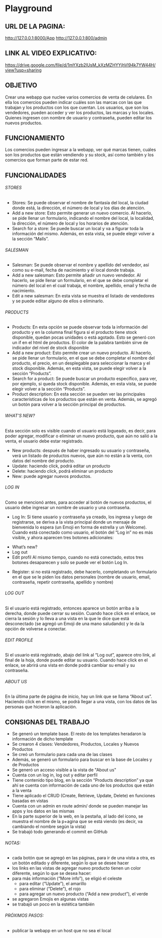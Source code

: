 # Playground

## URL DE LA PAGINA:
http://127.0.0.1:8000/App
http://127.0.0.1:800/admin

## LINK AL VIDEO EXPLICATIVO:
https://drive.google.com/file/d/1mYXzb2lUsM_kXzMZHYYjhVl94k7YW44H/view?usp=sharing

## OBJETIVO
Crear una webapp que nuclee varios comercios de venta de celulares. En ella los comercios pueden indicar cuáles son las marcas con las que trabajan y los productos con los que cuentan. Los usuarios, que son los vendedores, pueden acceder y ver los productos, las marcas y los locales.
Quienes ingresen con nombre de usuario y contraseña, pueden editar los nuevos productos.

## FUNCIONAMIENTO
Los comercios pueden ingresar a la webapp, ver qué marcas tienen, cuáles son los productos que están vendiendo y su stock, así como también y los comercios que forman parte de estar red.

## FUNCIONALIDADES
###### STORES
*	Stores: Se puede observar el nombre de fantasía del local, la ciudad donde está, la dirección, el número de local y los días de atención.
*	Add a new store: Esto permite generar un nuevo comercio. Al hacerlo, se pide llenar un formulario, indicando el nombre del local, la localidad, la dirección, el número de local y los horarios de atención.
*	Search for a store: Se puede buscar un local y va a figurar toda la información del mismo. Además, en esta vista, se puede elegir volver a la sección “Malls”.

###### SALESMAN
*	Salesman: Se puede observar el nombre y apellido del vendedor, así como su e-mail, fecha de nacimiento y el local donde trabaja.
*	Add a new salesman: Esto permite añadir un nuevo vendedor. Al hacerlo, se pide llenar un formulario, en el que se debe completar el número del local en el cual trabaja, el nombre, apellido, email y fecha de nacimiento.
*	Edit a new salesman: En esta vista se muestra el listado de vendedores y se puede editar alguno de ellos o eliminarlo.

###### PRODUCTS
*	Products: En esta opción se puede observar toda la información del producto y en la columna final figura si el producto tiene stock disponible, quedan pocas unidades o está agotado. Esto se generó con un if en el html de productos. El color de la palabra también sirve de indicador del nivel de stock disponible
*	Add a new product: Esto permite crear un nuevo producto. Al hacerlo, se pide llenar un formulario, en el que se debe completar el nombre del producto, el precio, en un desplegable para seleccionar la marca y el stock disponible. Además, en esta vista, se puede elegir volver a la sección “Products”.
*	Search for a product: Se puede buscar un producto específico, para ver, por ejemplo, si queda stock disponible. Además, en esta vista, se puede elegir volver a la sección “Products”.
*	Product description: En esta sección se pueden ver las principales características de los productos que están en venta. Además, se agregó un botón para volver a la sección principal de productos.

###### WHAT’S NEW?
Esta sección solo es visible cuando el usuario está logueado, es decir, para poder agregar, modificar o eliminar un nuevo producto, que aún no salió a la venta, el usuario debe estar registrado. 
*	New products: después de haber ingresado su usuario y contraseña, verá un listado de productos nuevos, que aún no están a la venta, con datos del nombre del producto. 
*	Update: haciendo click, podrá editar un producto
*	Delete: haciendo click, podrá eliminar un producto
*	New: puede agregar nuevos productos.

###### LOG IN
Como se mencionó antes, para acceder al botón de nuevos productos, el usuario debe ingresar un nombre de usuario y una contraseña. 
*	Log In: Si tiene usuario y contraseña ya creado, los ingresa y luego de registrarse, se deriva a la vista principal donde un mensaje de bienvenida lo espera (un Emoji en forma de estrella y un Welcome). 
Cuando está conectado como usuario, el botón del “Log in” no es más visible, y ahora aparecen tres botones adicionales:
-	What’s new?
-	Log out
-	Edit profil
Al mismo tiempo, cuando no está conectado, estos tres botones desaparecen y solo se puede ver el botón Log In.
*	Register: si no está registrado, debe hacerlo, completando un formulario en el que se le piden los datos personales (nombre de usuario, email, contraseña, repetir contraseña, apellido y nombre)

###### LOG OUT
Si el usuario está registrado, entonces aparece un botón arriba a la derecha, donde puede cerrar su sesión.
Cuando hace click en el enlace, se cierra la sesión y lo lleva a una vista en la que le dice que está desconectado (se agregó un Emoji de una mano saludando) y le da la opción de volverse a conectar.

###### EDIT PROFILE
Si el usuario está registrado, abajo del link al “Log out”, aparece otro link, al final de la hoja, donde puede editar su usuario.
Cuando hace click en el enlace, se abrirá una vista en donde podrá cambiar su email y su contraseña.

###### ABOUT US
En la última parte de página de inicio, hay un link que se llama “About us”. Haciendo click en el mismo, se podrá llegar a una vista, con los datos de las personas que hicieron la aplicación.

## CONSIGNAS DEL TRABAJO
*	Se generó un template base. El resto de los templates heradaron la información de dicho template
*	Se crearon 4 clases: Vendedores, Productos, Locales y Nuevos Productos
*	Se creó un formulario para cada una de las clases
*	Además, se generó un formulario para buscar en la base de Locales y de Productos
*	Se generó un acceso visible a la vista de "About us"
*	Cuenta con un log in, log out y editar perfil
*	Tiene contenido tipo blog, en la sección “Products description” ya que ahí se cuenta con información de cada uno de los productos que están a la venta
*	Tiene aplicado el CRUD (Create, Retrieve, Update, Delete) en funciones basadas en vistas
*	Cuenta con un admin en route admin/ donde se pueden manejar las apps y los datos en las mismas
*	En la parte superior de la web, en la pestaña, al lado del ícono, se muestra el nombre de la p+agina que se está viendo (es decir, va cambiando el nombre según la vista)
*	Se trabajó todo generando el commit en GitHub
######	NOTAS: 
-	cada botón que se agregó en las páginas, para ir de una vista a otra, es un botón editado y diferente, según lo que se desee hacer
-	los links en las vistas de agregar nuevo producto tienen un color diferente, según lo que se desea hacer: 
-  para más información (“More info”), se eligió el celeste
     -  para editar (“Update”), el amarillo
     -  para eliminar (“Delete”), el rojo
     -  para agregar un nuevo producto (“Add a new product”), el verde
-	se agregaron Emojis en algunas vistas
-	se trabajó un poco en la estética también
######	PRÓXIMOS PASOS:
-	publicar la webapp en un host que no sea el local
